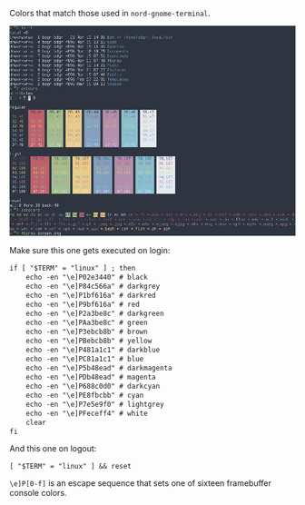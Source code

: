 Colors that match those used in `nord-gnome-terminal`.

![screenshot](screen.png)

Make sure this one gets executed on login:

```shell
if [ "$TERM" = "linux" ] ; then
    echo -en "\e]P02e3440" # black
    echo -en "\e]P84c566a" # darkgrey
    echo -en "\e]P1bf616a" # darkred
    echo -en "\e]P9bf616a" # red
    echo -en "\e]P2a3be8c" # darkgreen
    echo -en "\e]PAa3be8c" # green
    echo -en "\e]P3ebcb8b" # brown
    echo -en "\e]PBebcb8b" # yellow
    echo -en "\e]P481a1c1" # darkblue
    echo -en "\e]PC81a1c1" # blue
    echo -en "\e]P5b48ead" # darkmagenta
    echo -en "\e]PDb48ead" # magenta
    echo -en "\e]P688c0d0" # darkcyan
    echo -en "\e]PE8fbcbb" # cyan
    echo -en "\e]P7e5e9f0" # lightgrey
    echo -en "\e]PFeceff4" # white
    clear
fi
```

And this one on logout:

```shell
[ "$TERM" = "linux" ] && reset
```

`\e]P[0-f]` is an escape sequence that sets one of sixteen framebuffer console colors.